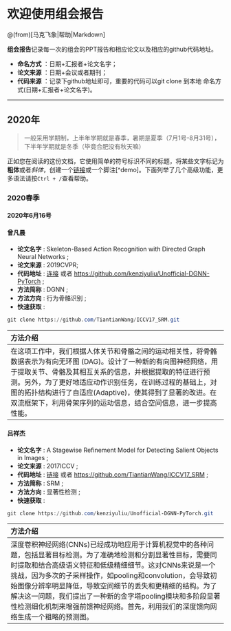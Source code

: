 # 欢迎使用组会报告

@(from)[马克飞象|帮助|Markdown]

**组会报告**记录每一次的组会的PPT报告和相应论文以及相应的github代码地址。
 
- **命名方式** ：日期+汇报者+论文名字；
- **论文来源** ：日期+会议或者期刊；
- **代码来源** ：记录下github地址即可，重要的代码可以git clone 到本地 命名方式(日期+汇报者+论文名字)。

-------------------



## 2020年
> 一般采用学期制，上半年学期就是春季，暑期是夏季（7月1号-8月31号），下半年学期就是冬季（毕竟合肥没有秋天嘛）

正如您在阅读的这份文档，它使用简单的符号标识不同的标题，将某些文字标记为**粗体**或者*斜体*，创建一个[链接](http://www.example.com)或一个脚注[^demo]。下面列举了几个高级功能，更多语法请按`Ctrl + /`查看帮助。 

### 2020春季

#### 2020年6月16号

#### 曾凡晨
- **论文名字** : Skeleton-Based Action Recognition with Directed Graph Neural Networks ;
- **论文来源** : 2019CVPR;
- **代码地址** : [连接](https://github.com/kenziyuliu/Unofficial-DGNN-PyTorch) 或者 https://github.com/kenziyuliu/Unofficial-DGNN-PyTorch ;
- **方法简称** : DGNN ;
- **方法方向** : 行为骨骼识别 ;
- **快速获取** :
```powershell
git clone https://github.com/TiantianWang/ICCV17_SRM.git
```

| 方法介绍 |
| :-------- |
| 在这项工作中，我们根据人体关节和骨骼之间的运动相关性，将骨骼数据表示为有向无环图 (DAG)。设计了一种新的有向图神经网络，用于提取关节、骨骼及其相互关系的信息，并根据提取的特征进行预测。另外，为了更好地适应动作识别任务，在训练过程的基础上，对图的拓扑结构进行了自适应(Adaptive)，使其得到了显著的改进。在双流框架下，利用骨架序列的运动信息，结合空间信息，进一步提高性能。|



#### 吕祥杰
- **论文名字** : A Stagewise Refinement Model for Detecting Salient Objects in Images ;
- **论文来源** : 2017ICCV ;
- **代码地址** : [链接](https://github.com/TiantianWang/ICCV17_SRM) 或者 https://github.com/TiantianWang/ICCV17_SRM ; 
- **方法简称** : SRM ;
- **方法方向** : 显著性检测 ;
- **快速获取** : 
```powershell
git clone https://github.com/kenziyuliu/Unofficial-DGNN-PyTorch.git
```

| 方法介绍 |
| :-------- |
| 深度卷积神经网络(CNNs)已经成功地应用于计算机视觉中的各种问题，包括显著目标检测。为了准确地检测和分割显著性目标，需要同时提取和结合高级语义特征和低级精细细节。这对CNNs来说是一个挑战，因为多次的子采样操作，如pooling和convolution，会导致初始图像分辨率明显降低，导致空间细节的丢失和更精细的结构。为了解决这一问题，我们提出了一种新的金字塔pooling模块和多阶段显著性检测细化机制来增强前馈神经网络。首先，利用我们的深度馈向网络生成一个粗略的预测图。 |
